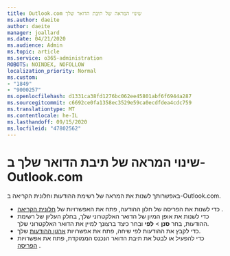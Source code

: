 ```yaml
---
title: Outlook.com שינוי המראה של תיבת הדואר שלך
ms.author: daeite
author: daeite
manager: joallard
ms.date: 04/21/2020
ms.audience: Admin
ms.topic: article
ms.service: o365-administration
ROBOTS: NOINDEX, NOFOLLOW
localization_priority: Normal
ms.custom:
- "1849"
- "9000257"
ms.openlocfilehash: d1331ca38fd1276bc062ee45801abf6f6944a287
ms.sourcegitcommit: c6692ce0fa1358ec3529e59ca0ecdfdea4cdc759
ms.translationtype: MT
ms.contentlocale: he-IL
ms.lasthandoff: 09/15/2020
ms.locfileid: "47802562"
---
```

# <a name="change-the-look-of-your-outlookcom-mailbox"></a>שינוי המראה של תיבת הדואר שלך ב-Outlook.com

באפשרותך לשנות את המראה של רשימת ההודעות וחלונית הקריאה ב-Outlook.com.

- כדי לשנות את הפריסה של חלון ההודעה, פתח את האפשרויות של [חלונית הקריאה](https://outlook.live.com/mail/options/mail/layout/readingPane) .
- כדי לשנות את אופן המיון של הדואר האלקטרוני שלך, בחלק העליון של רשימת ההודעות, בחר **סנן**  >  **לפי** ובחר כיצד ברצונך למיין את הדואר האלקטרוני שלך.
- כדי לקבץ את ההודעות לפי שיחה, פתח את אפשרויות [ארגון ההודעות](https://outlook.live.com/mail/options/mail/layout/conversations) שלך.
- כדי להפעיל או לבטל את תיבת הדואר הנכנס הממוקדת, פתח את אפשרויות [הפריסה](https://outlook.live.com/mail/options/mail/layout/focused) .